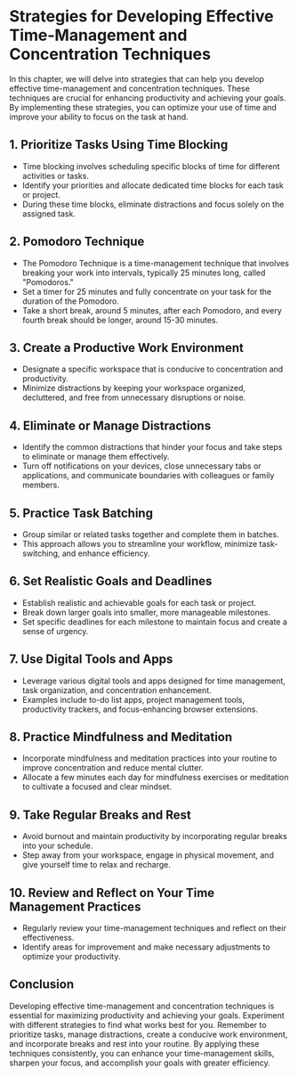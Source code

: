 Strategies for Developing Effective Time-Management and Concentration Techniques
============================================================================================

In this chapter, we will delve into strategies that can help you develop effective time-management and concentration techniques. These techniques are crucial for enhancing productivity and achieving your goals. By implementing these strategies, you can optimize your use of time and improve your ability to focus on the task at hand.

**1. Prioritize Tasks Using Time Blocking**
-------------------------------------------

* Time blocking involves scheduling specific blocks of time for different activities or tasks.
* Identify your priorities and allocate dedicated time blocks for each task or project.
* During these time blocks, eliminate distractions and focus solely on the assigned task.

**2. Pomodoro Technique**
-------------------------

* The Pomodoro Technique is a time-management technique that involves breaking your work into intervals, typically 25 minutes long, called "Pomodoros."
* Set a timer for 25 minutes and fully concentrate on your task for the duration of the Pomodoro.
* Take a short break, around 5 minutes, after each Pomodoro, and every fourth break should be longer, around 15-30 minutes.

**3. Create a Productive Work Environment**
-------------------------------------------

* Designate a specific workspace that is conducive to concentration and productivity.
* Minimize distractions by keeping your workspace organized, decluttered, and free from unnecessary disruptions or noise.

**4. Eliminate or Manage Distractions**
---------------------------------------

* Identify the common distractions that hinder your focus and take steps to eliminate or manage them effectively.
* Turn off notifications on your devices, close unnecessary tabs or applications, and communicate boundaries with colleagues or family members.

**5. Practice Task Batching**
-----------------------------

* Group similar or related tasks together and complete them in batches.
* This approach allows you to streamline your workflow, minimize task-switching, and enhance efficiency.

**6. Set Realistic Goals and Deadlines**
----------------------------------------

* Establish realistic and achievable goals for each task or project.
* Break down larger goals into smaller, more manageable milestones.
* Set specific deadlines for each milestone to maintain focus and create a sense of urgency.

**7. Use Digital Tools and Apps**
---------------------------------

* Leverage various digital tools and apps designed for time management, task organization, and concentration enhancement.
* Examples include to-do list apps, project management tools, productivity trackers, and focus-enhancing browser extensions.

**8. Practice Mindfulness and Meditation**
------------------------------------------

* Incorporate mindfulness and meditation practices into your routine to improve concentration and reduce mental clutter.
* Allocate a few minutes each day for mindfulness exercises or meditation to cultivate a focused and clear mindset.

**9. Take Regular Breaks and Rest**
-----------------------------------

* Avoid burnout and maintain productivity by incorporating regular breaks into your schedule.
* Step away from your workspace, engage in physical movement, and give yourself time to relax and recharge.

**10. Review and Reflect on Your Time Management Practices**
------------------------------------------------------------

* Regularly review your time-management techniques and reflect on their effectiveness.
* Identify areas for improvement and make necessary adjustments to optimize your productivity.

**Conclusion**
--------------

Developing effective time-management and concentration techniques is essential for maximizing productivity and achieving your goals. Experiment with different strategies to find what works best for you. Remember to prioritize tasks, manage distractions, create a conducive work environment, and incorporate breaks and rest into your routine. By applying these techniques consistently, you can enhance your time-management skills, sharpen your focus, and accomplish your goals with greater efficiency.
